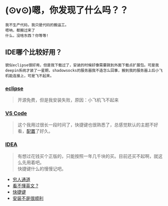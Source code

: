 # (⊙v⊙)嗯，你发现了什么吗？？
    我不生产代码，我只是代码的搬运工。
    嗯呐，都搬过来了
    什么，没啥东西？你等等!

## IDE哪个比较好用？
    貌似eclipse很好用，但是我下载过了，安装的时候好像需要跳到外面下载点扩展包。可是我deepin系统才装了一星期，shadowsocks的服务器我不造怎么回事，搬到我的服务器上后小飞机能连接上，可是飞不起来。

### [eclipse](https://www.eclipse.org/)
> 开源免费，但是我安装失败，原因：小飞机飞不起来

### [VS Code](https://code.visualstudio.com)
> 这个我用过很长一段时间了，快捷键也很熟悉了，总感觉默认的主题不好看，[配置](./IDE/VS%20Code/config.json)了好久。

### [IDEA](https://www.jetbrains.com)
> 有想过花钱买个正版的，只能按照一年几千块的买。目前还买不起啊，就这么先用着吧。  
快捷键什么的慢慢记吧。
* [穷人通道](http://idea.lanyus.com/)
* [看不懂英文 ?](https://github.com/GoodSix/Hello/releases/tag/IDEA-2018.3%E6%B1%89%E5%8C%96%E5%8C%85)
* [快捷键](./IDE/IDEA/keymap.md)
* [安装不是很顺利](./IDE/IDEA/config.md)

